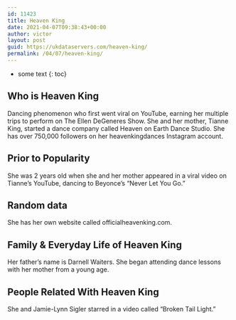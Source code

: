 ```yaml
---
id: 11423
title: Heaven King
date: 2021-04-07T09:38:43+00:00
author: victor
layout: post
guid: https://ukdataservers.com/heaven-king/
permalink: /04/07/heaven-king/
---
```


* some text
{: toc}


## Who is Heaven King



Dancing phenomenon who first went viral on YouTube, earning her multiple trips to perform on The Ellen DeGeneres Show. She and her mother, Tianne King, started a dance company called Heaven on Earth Dance Studio. She has over 750,000 followers on her heavenkingdances Instagram account. 

                
                
                
## Prior to Popularity



She was 2 years old when she and her mother appeared in a viral video on Tianne&#8217;s YouTube, dancing to Beyonce&#8217;s &#8220;Never Let You Go.&#8221;

                
                
                
## Random data



She has her own website called officialheavenking.com.

                
                
                
## Family & Everyday Life of Heaven King



Her father&#8217;s name is Darnell Waiters. She began attending dance lessons with her mother from a young age. 

                
                
                
## People Related With Heaven King



She and Jamie-Lynn Sigler starred in a video called &#8220;Broken Tail Light.&#8221;

                
              
            
          
          
          